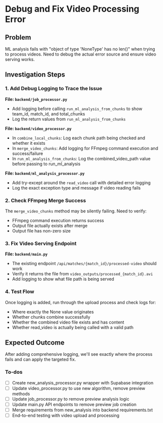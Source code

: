<!-- cf022f8e-d807-4cbf-aade-28c8d3bc92d6 42591be3-c027-46fb-b258-a24144d4a752 -->
# Debug and Fix Video Processing Error

## Problem
ML analysis fails with "object of type 'NoneType' has no len()" when trying to process videos. Need to debug the actual error source and ensure video serving works.

## Investigation Steps

### 1. Add Debug Logging to Trace the Issue
**File: `backend/job_processor.py`**
- Add logging before calling `run_ml_analysis_from_chunks` to show team_id, match_id, and total_chunks
- Log the return values from `run_ml_analysis_from_chunks`

**File: `backend/video_processor.py`**
- In `combine_local_chunks`: Log each chunk path being checked and whether it exists
- In `merge_video_chunks`: Add logging for FFmpeg command execution and success/failure
- In `run_ml_analysis_from_chunks`: Log the combined_video_path value before passing to run_ml_analysis

**File: `backend/ml_analysis_processor.py`**
- Add try-except around the `read_video` call with detailed error logging
- Log the exact exception type and message if video reading fails

### 2. Check FFmpeg Merge Success
The `merge_video_chunks` method may be silently failing. Need to verify:
- FFmpeg command execution returns success
- Output file actually exists after merge
- Output file has non-zero size

### 3. Fix Video Serving Endpoint
**File: `backend/main.py`**
- The existing endpoint `/api/matches/{match_id}/processed-video` should work
- Verify it returns the file from `video_outputs/processed_{match_id}.avi`
- Add logging to show what file path is being served

### 4. Test Flow
Once logging is added, run through the upload process and check logs for:
- Where exactly the None value originates
- Whether chunks combine successfully  
- Whether the combined video file exists and has content
- Whether read_video is actually being called with a valid path

## Expected Outcome
After adding comprehensive logging, we'll see exactly where the process fails and can apply the targeted fix.


### To-dos

- [ ] Create new_analysis_processor.py wrapper with Supabase integration
- [ ] Update video_processor.py to use new algorithm, remove preview methods
- [ ] Update job_processor.py to remove preview analysis logic
- [ ] Update main.py API endpoints to remove preview job creation
- [ ] Merge requirements from new_analysis into backend requirements.txt
- [ ] End-to-end testing with video upload and processing